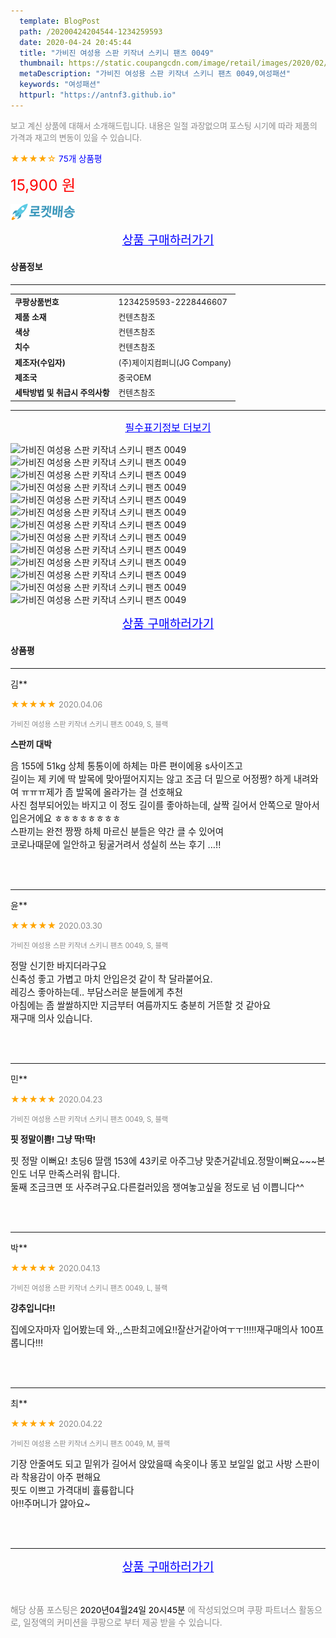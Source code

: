 ```yaml
---
  template: BlogPost
  path: /20200424204544-1234259593
  date: 2020-04-24 20:45:44
  title: "가비진 여성용 스판 키작녀 스키니 팬츠 0049"
  thumbnail: https://static.coupangcdn.com/image/retail/images/2020/02/03/13/6/a4a7fb45-8d18-4031-91fc-c1303ea163a7.jpg
  metaDescription: "가비진 여성용 스판 키작녀 스키니 팬츠 0049,여성패션"
  keywords: "여성패션"
  httpurl: "https://antnf3.github.io"
---
```

  
<span style="color: #888;font-size:0.8rem">보고 계신 상품에 대해서 소개해드립니다.
내용은 일절 과장없으며 포스팅 시기에 따라 제품의 가격과 재고의 변동이 있을 수 있습니다.</span>
  
<span style="color: orange;">★★★★☆</span> <span style="color: blue;font-size: 0.85rem;">75개 상품평</span>

<span style="font-size: 0.9rem"></span> 

<span style="color: red;font-size: 1.5rem;">15,900 원</span>

![로켓배송](/assets/rocket_logo.png)

<p align="center"><a href="http://me2.do/xvuyUQnA" style="font-size: 1.2rem; color: blue;">상품 구매하러가기</a></p>

#### 상품정보

---

|                  |                       |
| ---------------- | --------------------- |
| **<span style="font-size:0.8rem;">쿠팡상품번호</span>** | <span style="font-size:0.8rem;">1234259593-2228446607</span> |
| **<span style="font-size:0.8rem;">제품 소재</span>**    | <span style="font-size:0.8rem;">컨텐츠참조</span>        |
| **<span style="font-size:0.8rem;">색상</span>**    | <span style="font-size:0.8rem;">컨텐츠참조</span>        |
| **<span style="font-size:0.8rem;">치수</span>**    | <span style="font-size:0.8rem;">컨텐츠참조</span>        |
| **<span style="font-size:0.8rem;">제조자(수입자)</span>**    | <span style="font-size:0.8rem;">(주)제이지컴퍼니(JG Company)</span>        |
| **<span style="font-size:0.8rem;">제조국</span>**    | <span style="font-size:0.8rem;">중국OEM</span>        |
| **<span style="font-size:0.8rem;">세탁방법 및 취급시 주의사항</span>**    | <span style="font-size:0.8rem;">컨텐츠참조</span>        |




---

<p align="center"><a href="http://me2.do/xvuyUQnA" style="font-size: 1rem; color: blue;">필수표기정보 더보기</a></p>

![가비진 여성용 스판 키작녀 스키니 팬츠 0049](http://thumbnail8.coupangcdn.com/thumbnails/remote/q89/image/retail/images/577584389299234-fb4cc46b-bf6f-4512-9ea6-5fc6be5ab46a.jpg)
![가비진 여성용 스판 키작녀 스키니 팬츠 0049](http://thumbnail7.coupangcdn.com/thumbnails/remote/q89/image/retail/images/2020/02/03/13/4/824cc9a3-9042-47af-a07c-6b13456c6710.jpg)
![가비진 여성용 스판 키작녀 스키니 팬츠 0049](http://thumbnail9.coupangcdn.com/thumbnails/remote/q89/image/retail/images/2020/02/03/13/6/0ed1adce-9f85-49e5-a2e7-4a4ecbd0a883.jpg)
![가비진 여성용 스판 키작녀 스키니 팬츠 0049](http://thumbnail7.coupangcdn.com/thumbnails/remote/q89/image/retail/images/2020/02/03/13/6/bffd522b-3cb1-4fea-85d4-3c31bacda5db.jpg)
![가비진 여성용 스판 키작녀 스키니 팬츠 0049](http://thumbnail6.coupangcdn.com/thumbnails/remote/q89/image/retail/images/2020/02/03/13/3/1c36867e-09cf-4c70-a49d-63808393ce2f.jpg)
![가비진 여성용 스판 키작녀 스키니 팬츠 0049](http://thumbnail8.coupangcdn.com/thumbnails/remote/q89/image/retail/images/2020/02/03/13/3/b35fb2a5-4cd1-4299-abe9-5f91616d1181.jpg)
![가비진 여성용 스판 키작녀 스키니 팬츠 0049](http://thumbnail7.coupangcdn.com/thumbnails/remote/q89/image/retail/images/2020/02/03/13/9/6cbb484c-89e0-4cd0-bde8-943610b07d80.jpg)
![가비진 여성용 스판 키작녀 스키니 팬츠 0049](http://thumbnail10.coupangcdn.com/thumbnails/remote/q89/image/retail/images/2020/02/03/13/0/cfc7f214-a120-452c-a46c-2afadd117531.jpg)
![가비진 여성용 스판 키작녀 스키니 팬츠 0049](http://thumbnail7.coupangcdn.com/thumbnails/remote/q89/image/retail/images/2020/02/03/13/1/67b8730a-5247-4e97-b951-47de6b4dca6e.jpg)
![가비진 여성용 스판 키작녀 스키니 팬츠 0049](http://thumbnail10.coupangcdn.com/thumbnails/remote/q89/image/retail/images/2020/02/03/13/4/dbd623e1-2154-4f94-b6a5-4e4683d1582e.jpg)
![가비진 여성용 스판 키작녀 스키니 팬츠 0049](http://thumbnail10.coupangcdn.com/thumbnails/remote/q89/image/retail/images/2020/02/03/13/0/8a78246c-ed4f-451b-b3f9-1e2228fa4235.jpg)
![가비진 여성용 스판 키작녀 스키니 팬츠 0049](http://thumbnail7.coupangcdn.com/thumbnails/remote/q89/image/retail/images/2020/02/05/9/8/c5d7860c-1f82-463e-b989-ed4f8408adcf.jpg)
![가비진 여성용 스판 키작녀 스키니 팬츠 0049](http://thumbnail10.coupangcdn.com/thumbnails/remote/q89/image/retail/images/2020/02/03/13/7/a0ac3925-1b3d-411d-a23e-6fc960218d05.jpg)

<p align="center"><a href="http://me2.do/xvuyUQnA" style="font-size: 1.2rem; color: blue;">상품 구매하러가기</a></p>

#### 상품평
  
---
  
김**
    
<span style="color: orange;">★★★★★</span> <span style="font-size:0.8rem;color: #888;">2020.04.06</span>
    
<span style="color: #888;font-size:0.7rem">가비진 여성용 스판 키작녀 스키니 팬츠 0049, S, 블랙</span>
    
<span style="font-size:0.85rem">**스판끼 대박**</span>
    
<span style="font-size: 0.9rem;">음 155에 51kg 상체 통통이에 하체는 마른 편이에용 s사이즈고<br/>길이는 제 키에 딱 발목에 맞아떨어지지는 않고 조금 더 밑으로 어정쩡? 하게 내려와여 ㅠㅠㅠ제가 좀 발목에 올라가는 걸 선호해요 <br/>사진 첨부되어있는 바지고 이 정도 길이를 좋아하는데, 살짝 길어서 안쪽으로 말아서 입은거에요 ㅎㅎㅎㅎㅎㅎㅎㅎ<br/>스판끼는 완전 짱짱 하체 마르신 분들은 약간 클 수 있어여<br/>코로나때문에 일안하고 뒹굴거려서 성실히 쓰는 후기 ...!!</span>
    
<br>
<br>

---
  
윤**
    
<span style="color: orange;">★★★★★</span> <span style="font-size:0.8rem;color: #888;">2020.03.30</span>
    
<span style="color: #888;font-size:0.7rem">가비진 여성용 스판 키작녀 스키니 팬츠 0049, S, 블랙</span>
    

    
<span style="font-size: 0.9rem;">정말 신기한 바지더라구요<br/>신축성 좋고 가볍고 마치 안입은것 같이 착 달라붙어요.<br/>레깅스 좋아하는데.. 부담스러운 분들에게 추천<br/>아침에는 좀 쌀쌀하지만 지금부터 여름까지도 충분히 거뜬할 것 같아요<br/>재구매 의사 있습니다.</span>
    
<br>
<br>

---
  
민**
    
<span style="color: orange;">★★★★★</span> <span style="font-size:0.8rem;color: #888;">2020.04.23</span>
    
<span style="color: #888;font-size:0.7rem">가비진 여성용 스판 키작녀 스키니 팬츠 0049, S, 블랙</span>
    
<span style="font-size:0.85rem">**핏 정말이쁨! 그냥 딱!딱!**</span>
    
<span style="font-size: 0.9rem;">핏 정말 이뻐요! 초딩6 딸램 153에 43키로  아주그냥 맞춘거같네요.정말이뻐요~~~본인도 너무 만족스러워 합니다.<br/>둘째 조금크면 또 사주려구요.다른컬러있음 쟁여놓고싶을 정도로 넘 이쁩니다^^</span>
    
<br>
<br>

---
  
박**
    
<span style="color: orange;">★★★★★</span> <span style="font-size:0.8rem;color: #888;">2020.04.13</span>
    
<span style="color: #888;font-size:0.7rem">가비진 여성용 스판 키작녀 스키니 팬츠 0049, L, 블랙</span>
    
<span style="font-size:0.85rem">**강추입니다!!**</span>
    
<span style="font-size: 0.9rem;">집에오자마자 입어봤는데 와.,,스판최고에요!!잘산거같아여ㅜㅜ!!!!!재구매의사 100프롭니다!!!</span>
    
<br>
<br>

---
  
최**
    
<span style="color: orange;">★★★★★</span> <span style="font-size:0.8rem;color: #888;">2020.04.22</span>
    
<span style="color: #888;font-size:0.7rem">가비진 여성용 스판 키작녀 스키니 팬츠 0049, M, 블랙</span>
    

    
<span style="font-size: 0.9rem;">기장 안줄여도 되고 밑위가 길어서 앉았을때 속옷이나 똥꼬 보일일 없고 사방 스판이라 착용감이 아주 편해요<br/>핏도 이쁘고 가격대비 휼륭합니다 <br/>아!!주머니가 얋아요~</span>
    
<br>
<br>


  
---
  
<p align="center"><a href="http://me2.do/xvuyUQnA" style="font-size: 1.2rem; color: blue;">상품 구매하러가기</a></p>
  
<br>
  
<span style="font-size: 0.85rem; color: #888;">해당 상품 포스팅은 <span style="color: #000;"> 2020년04월24일 20시45분 </span> 에 작성되었으며 쿠팡 파트너스 활동으로, 일정액의 커미션을 쿠팡으로 부터 제공 받을 수 있습니다.</span>